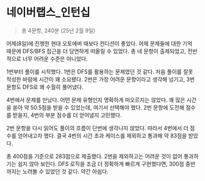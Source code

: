 # 네이버랩스_인턴십

> 총 4문항, 240분 (25년 2월 9일)

어제(8일)에 진행한 현대 오토에버 때보다 컨디션이 좋았다. 어제 문제들에 대한 기억 때문에 DFS/BFS 접근을 더 당연하게 떠올릴 수 있었다. 총 네 문항이 출제되었고, 전반적으로 너무 어려운 수준은 아니었다.

1번부터 풀이를 시작했다. 1번은 DFS를 활용하는 문제였던 것 같다. 처음 풀이를 잘못 작성한 바람에 시간이 꽤 소요됐다. 2번은 가장 어려운 문항이라고 생각해 넘기고, 3번 문항도 DFS로 꽤 수월히 풀어냈다.

4번에서 문제를 만났다. 어떤 문제 유형인지 명확하게 떠오르지는 않았다. 꽤 많은 시간을 쏟아 약 50.5점을 받을 수 있었는데, 여기서 선택해야 했다. 2번 문항에 도전해 점수를 받을지, 4번의 부분 점수를 더 얻어낼지 고민했다.

2번 문항을 다시 읽어도 풀이의 흐름이 단번에 생각나지 않았다. 따라서 4번에서 더 점수를 얻어내고자 했다. 결국 4번의 시간 초과 케이스를 제외하고 통과해 약 83점을 받았다.

총 400점을 기준으로 283점으로 제출했다. 2번을 제외하고는 어려운 것이 없어 통과하기는 쉽지 않아 보인다. 
DFS 로직을 조금 더 정확하게 빠르게 구현했다면, 300점 중반까지는 노려볼 수 있었던 것 같다. 약간 아쉽다.
